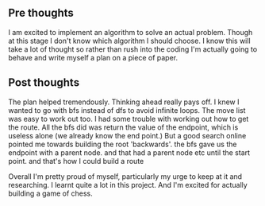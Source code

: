 Pre thoughts
---------------------
I am excited to implement an algorithm to solve an actual problem. Though at
this stage I don't know which algorithm I should choose. I know this will take
a lot of thought so rather than rush into the coding I'm actually going to
behave and write myself a plan on a piece of paper.

Post thoughts
---------------------
The plan helped tremendously. Thinking ahead really pays off. I knew I wanted to
go with bfs instead of dfs to avoid infinite loops. The move list was easy to
work out too. I had some trouble with working out how to get the route. All the
bfs did was return the value of the endpoint, which is useless alone (we already
know the end point.) But a good search online pointed me towards building the
root 'backwards'. the bfs gave us the endpoint with a parent node. and that
had a parent node etc until the start point. and that's how I could build a
route

Overall I'm pretty proud of myself, particularly my urge to keep at it and
researching. I learnt quite a lot in this project. And I'm excited for actually
building a game of chess.
